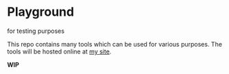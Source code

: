 # Playground
for testing purposes

This repo contains many tools which can be used for various purposes. The tools will be hosted online at [my site](https://pranavj1001.github.io/). 

**WIP**
